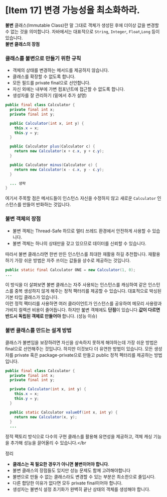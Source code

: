 # [Item 17] 변경 가능성을 최소화하라.

**불변** 클래스(Immutable Class)란 말 그대로 객체가 생성된 후에 더이상 값을 변경할 수 없는 것을 의미합니다. 자바에서는 대표적으로 `String`, `Integer`, `Float`,`Long` 등이 있습니다.</br>
**불변 클래스의 장점**

### 클래스를 불변으로 만들기 위한 규칙
- 객체의 상태를 변경하는 메서드를 제공하지 않습니다.
- 클래스를 확장할 수 없도록 합니다.
- 모든 필드를 private final으로 선언합니다.
- 자신 외에는 내부에 가변 컴포넌트에 접근할 수 없도록 합니다.
- 생성자를 잘 관리하기 (밑에서 추가 설명)

``` java
public final class Calculator {
  private final int x;
  private final int y;

  public Calculator(int x, int y) {
    this.x = x;
    this.y = y;
  }

  public Calculator plus(Calculator c) {
    return new Calculator(x + c.x, y + c.y);
  }

  public Calculator minus(Calculator c) {
    return new Calculator(x - c.x, y - c.y);
  }

  ... 생략
}
```
여기서 주목할 점은 메서드들이 인스턴스 자신을 수정하지 않고 새로운 `Calculator` 인스턴스를 만들어 반화하는 것입니다. 
### 불변 객체의 장점
- 불변 객체는 Thread-Safe 하므로 멀티 쓰레드 환경에서 안전하게 사용할 수 있습니다.
- 불변 객체는 하나의 상태만을 갖고 있으므로 데이터를 신뢰할 수 있습니다.

따라서 불변 클래스라면 한번 만든 인스턴스를 최대한 재활용 하길 추천합니다. 재활용 하기 가장 쉬운 방법은 자주 쓰이는 값들을 상수로 제공하는 것입니다.
``` java
public static final Calculator ONE = new Calculator(1, 0);
...
```
이 방식을 더 살펴보면 불변 클래스는 자주 사용되는 인스턴스를 캐싱하여 같은 인스턴스를 중복 생성하지 않게 해주는 정적 팩터리를 제공할 수 있습니다. 대표적으로 박싱된 기본 타입 클래스가 있습니다.</br>
이런 정적 팩터리를 사용하면 여러 클라이언트가 인스턴스를 공유하여 메모리 사용량과 가비지 컬렉션 비용이 줄어듭니다. 하지만 붋변 객체에도 **단점**이 있습니다.**값이 다르면 반드시 독립된 객체로 만들어야** 합니다. (성능 이슈)
### 불변 클래스를 만드는 설계 방법

클래스가 불변임을 보장하려면 자신을 상속하지 못하게 해야하는데 가장 쉬운 방법은 final으로 선언해주는 것입니다. 하지만 이것보다 더 유연한 방법이 있습니다. 모든 생성자를 private 혹은 package-private으로 만들고 public 정적 펙터리를 제공하는 방법입니다.
``` java
public final class Calculator {
  private final int x;
  private final int y;

  private Calculator(int x, int y) {
    this.x = x;
    this.y = y;
  }

  public static Calculator valueOf(int x, int y) {
    return new Calculator(x, y);
  }
  ...

```
정적 팩토리 방식으로 다수의 구현 클래스를 활용해 유연성을 제공하고, 객체 캐싱 기능을 추가해 성능을 끌어올리 수 있습니다.</br
>
 정리
-   **클래스는 꼭 필요한 경우가 아니면 불변이어야 합니다**. 
-   불변 클래스의 장점들도 있지만 성능 문제도 함께 고려해야합니다
-   불변으로 만들 수 없는 클래스라도 변경할 수 있는 부분은 최소한으로 줄입시다.
-   다른 합당한 이유가 없다면 모두 private final이어야 합니다.
-   생성자는 불변식 설정 초기화가 완벽히 끝난 상태의 객체를 생성해야 합니다.
